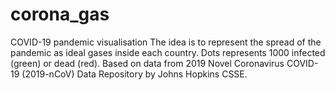 # corona_gas
COVID-19 pandemic visualisation
The idea is to represent the spread of the pandemic as ideal gases inside each country.
Dots represents 1000 infected (green) or dead (red).
Based on data from 2019 Novel Coronavirus COVID-19 (2019-nCoV) Data Repository by Johns Hopkins CSSE.

